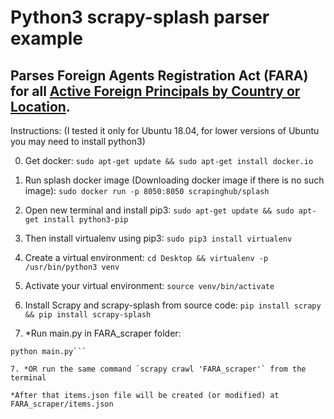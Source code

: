 # Python3 scrapy-splash parser example

## Parses Foreign Agents Registration Act (FARA) for all [Active Foreign Principals by Country or Location](https://efile.fara.gov/pls/apex/f?p=185:130:0::NO:RP,130:P130_DATERANGE:N).

Instructions: 
(I tested it only for Ubuntu 18.04, for lower versions of Ubuntu you may need to install python3)

0. Get docker:
`sudo apt-get update && sudo apt-get install docker.io`

1. Run splash docker image 
(Downloading docker image if there is no such image):
`sudo docker run -p 8050:8050 scrapinghub/splash`

2. Open new terminal and install pip3:
`sudo apt-get update && sudo apt-get install python3-pip`

3. Then install virtualenv using pip3:
`sudo pip3 install virtualenv`

4. Create a virtual environment:
`cd Desktop && virtualenv -p /usr/bin/python3 venv`

5. Activate your virtual environment:
`source venv/bin/activate`

6. Install Scrapy and scrapy-splash from source code:
`pip install scrapy && pip install scrapy-splash`

7. *Run main.py in FARA_scraper folder:
```cd FARA_scraper/FARA_scraper/
python main.py```

7. *OR run the same command `scrapy crawl 'FARA_scraper'` from the terminal

*After that items.json file will be created (or modified) at FARA_scraper/items.json
